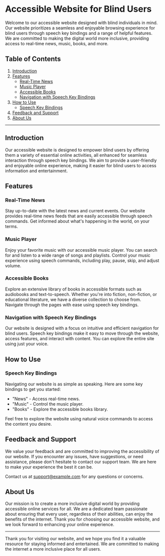 
# Accessible Website for Blind Users

Welcome to our accessible website designed with blind individuals in mind. Our website prioritizes a seamless and enjoyable browsing experience for blind users through speech key bindings and a range of helpful features. We are committed to making the digital world more inclusive, providing access to real-time news, music, books, and more.

## Table of Contents

1. [Introduction](#introduction)
2. [Features](#features)
    - [Real-Time News](#real-time-news)
    - [Music Player](#music-player)
    - [Accessible Books](#accessible-books)
    - [Navigation with Speech Key Bindings](#navigation-with-speech-key-bindings)
3. [How to Use](#how-to-use)
    - [Speech Key Bindings](#speech-key-bindings)
4. [Feedback and Support](#feedback-and-support)
5. [About Us](#about-us)

---

## Introduction

Our accessible website is designed to empower blind users by offering them a variety of essential online activities, all enhanced for seamless interaction through speech key bindings. We aim to provide a user-friendly and enjoyable online experience, making it easier for blind users to access information and entertainment.

## Features

### Real-Time News

Stay up-to-date with the latest news and current events. Our website provides real-time news feeds that are easily accessible through speech commands. Get informed about what's happening in the world, on your terms.

### Music Player

Enjoy your favorite music with our accessible music player. You can search for and listen to a wide range of songs and playlists. Control your music experience using speech commands, including play, pause, skip, and adjust volume.

### Accessible Books

Explore an extensive library of books in accessible formats such as audiobooks and text-to-speech. Whether you're into fiction, non-fiction, or educational literature, we have a diverse collection to choose from. Navigate through the pages with ease using speech key bindings.

### Navigation with Speech Key Bindings

Our website is designed with a focus on intuitive and efficient navigation for blind users. Speech key bindings make it easy to move through the website, access features, and interact with content. You can explore the entire site using just your voice.

## How to Use

### Speech Key Bindings

Navigating our website is as simple as speaking. Here are some key bindings to get you started:

- "News" - Access real-time news.
- "Music" - Control the music player.
- "Books" - Explore the accessible books library.

Feel free to explore the website using natural voice commands to access the content you desire.

## Feedback and Support

We value your feedback and are committed to improving the accessibility of our website. If you encounter any issues, have suggestions, or need assistance, please don't hesitate to contact our support team. We are here to make your experience the best it can be.

Contact us at [support@example.com](mailto:support@example.com) for any questions or concerns.

## About Us

Our mission is to create a more inclusive digital world by providing accessible online services for all. We are a dedicated team passionate about ensuring that every user, regardless of their abilities, can enjoy the benefits of the internet. Thank you for choosing our accessible website, and we look forward to enhancing your online experience.

---

Thank you for visiting our website, and we hope you find it a valuable resource for staying informed and entertained. We are committed to making the internet a more inclusive place for all users.